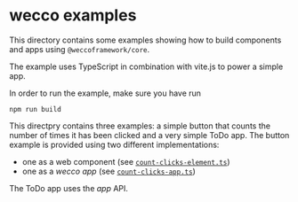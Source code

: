 # wecco examples

This directory contains some examples showing how to build components and apps 
using `@weccoframework/core`.

The example uses TypeScript in combination with vite.js to power a simple app.

In order to run the example, make sure you have run

```shell
npm run build
```

This directpry contains three examples: a simple button that counts the number 
of times it has been clicked and a very simple ToDo app. The button example is
provided using two different implementations:

* one as a web component (see [`count-clicks-element.ts`](./count-clicks-element.ts))
* one as a _wecco app_ (see  [`count-clicks-app.ts`](./count-clicks-app.ts))

The ToDo app uses the _app_ API.

